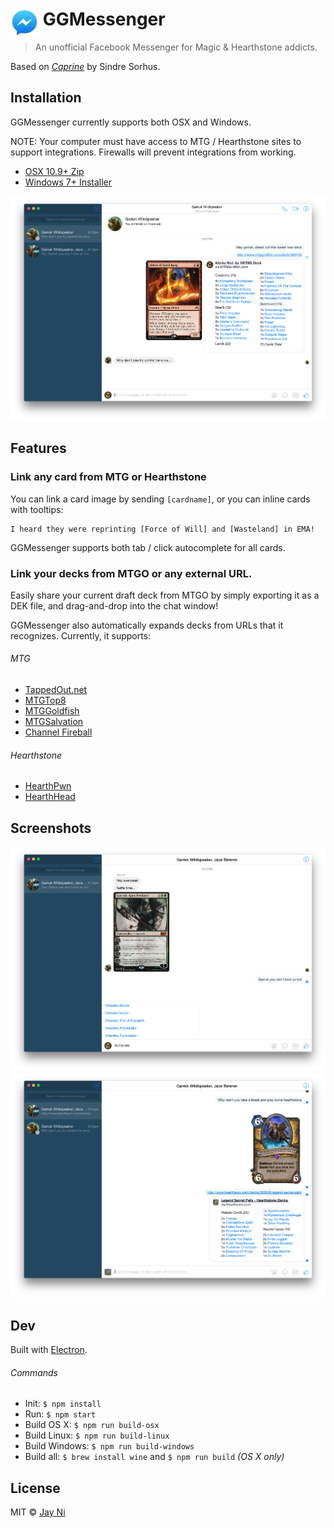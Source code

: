 # <img src="media/Icon.png" width="45" align="left">&nbsp;GGMessenger

> An unofficial Facebook Messenger for Magic & Hearthstone addicts.

Based on [*Caprine*](https://github.com/sindresorhus/caprine/releases/latest) by Sindre Sorhus.

## Installation

GGMessenger currently supports both OSX and Windows.

NOTE: Your computer must have access to MTG / Hearthstone sites to support integrations.  Firewalls will prevent integrations from working.

* [OSX 10.9+ Zip](https://www.dropbox.com/s/o0r8pty6shubwqb/GGMessenger-osx-0.4.0.zip?dl=0)
* [Windows 7+ Installer](https://www.dropbox.com/s/d8kwqkukferm0xj/GGMessenger-v0.4.0.exe?dl=0)

[![](media/screen3.png)](https://github.com/sindresorhus/caprine/releases/latest)

## Features

### Link any card from MTG or Hearthstone

You can link a card image by sending `[cardname]`, or you can inline cards with tooltips:

```
I heard they were reprinting [Force of Will] and [Wasteland] in EMA!
```

GGMessenger supports both tab / click autocomplete for all cards.

### Link your decks from MTGO or any external URL.

Easily share your current draft deck from MTGO by simply exporting it as a DEK file, and drag-and-drop into the chat window!

GGMessenger also automatically expands decks from URLs that it recognizes.  Currently, it supports:

###### MTG
* [TappedOut.net](http://tappedout.net)
* [MTGTop8](http://mtgtop8.com)
* [MTGGoldfish](http://mtggoldfish.com)
* [MTGSalvation](http://mtgsalvation.com)
* [Channel Fireball](http://channelfireball.com)

###### Hearthstone
* [HearthPwn](http://hearthpwn.com)
* [HearthHead](http://hearthhead.com)

## Screenshots

![](media/screen1.png)
![](media/screen2.png)

## Dev

Built with [Electron](http://electron.atom.io).

###### Commands

- Init: `$ npm install`
- Run: `$ npm start`
- Build OS X: `$ npm run build-osx`
- Build Linux: `$ npm run build-linux`
- Build Windows: `$ npm run build-windows`
- Build all: `$ brew install wine` and `$ npm run build` *(OS X only)*

## License

MIT © [Jay Ni](https://github.com/jayxni)
